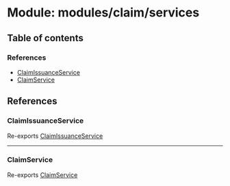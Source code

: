 # Module: modules/claim/services

## Table of contents

### References

- [ClaimIssuanceService](modules_claim_services.md#claimissuanceservice)
- [ClaimService](modules_claim_services.md#claimservice)

## References

### ClaimIssuanceService

Re-exports [ClaimIssuanceService](../classes/modules_claim_services_claim_issuance_service.ClaimIssuanceService.md)

___

### ClaimService

Re-exports [ClaimService](../classes/modules_claim_services_claim_service.ClaimService.md)
